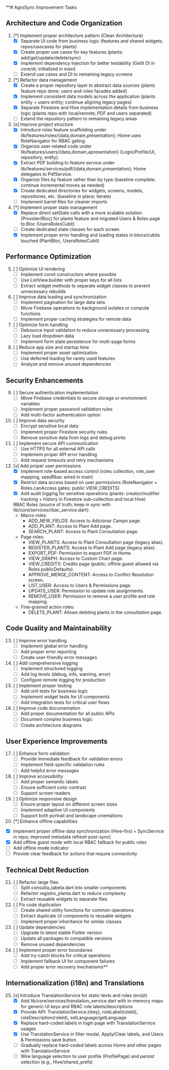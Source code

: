 **# AgroSync Improvement Tasks

## Architecture and Code Organization

1. [*] Implement proper architecture pattern (Clean Architecture)
   - [x] Separate UI code from business logic (features and shared widgets; repos/usecases for plants)
   - [x] Create proper use cases for key features (plants: add/get/update/delete/sync)
   - [x] Implement dependency injection for better testability (GetIt DI in core/di; initialized in main)
   - [ ] Extend use cases and DI to remaining legacy screens

2. [*] Refactor data management
   - [x] Create a proper repository layer to abstract data sources (plants feature repo done; users and roles facades added)
   - [x] Implement consistent data models across the application (plants entity + users entity; continue aligning legacy pages)
   - [x] Separate Firestore and Hive implementation details from business logic (plants repo with local/remote; PDF and users separated)
   - [ ] Extend the repository pattern to remaining legacy areas

3. [x] Improve project structure
    - [x] Introduce roles feature scaffolding under lib/features/roles/{data,domain,presentation}; Home uses RoleNavigator for RBAC gating.
    - [x] Organize user-related code under lib/features/users/{data,domain,apresentation} (Login/Profile/UI, repository, entity).
    - [x] Extract PDF building to feature service under lib/features/services/pdf/{data,domain,presentation}; Home delegates to PdfService.
    - [x] Organize files by feature rather than by type (baseline complete; continue incremental moves as needed)
    - [x] Create dedicated directories for widgets, screens, models, repositories, etc. (baseline in place; iterate)
    - [ ] Implement barrel files for cleaner imports

4. [*] Implement proper state management
   - [x] Replace direct setState calls with a more scalable solution (Provider/Bloc) for plants feature and migrated Users & Roles page to Bloc (UsersRolesCubit)
   - [ ] Create dedicated state classes for each screen
   - [x] Implement proper error handling and loading states in blocs/cubits touched (PlantBloc, UsersRolesCubit)

## Performance Optimization

5. [ ] Optimize UI rendering
   - [ ] Implement const constructors where possible
   - [ ] Use ListView.builder with proper keys for all lists
   - [ ] Extract widget methods to separate widget classes to prevent unnecessary rebuilds

6. [ ] Improve data loading and synchronization
   - [ ] Implement pagination for large data sets
   - [ ] Move Firebase operations to background isolates or compute functions
   - [ ] Implement proper caching strategies for remote data

7. [ ] Optimize form handling
   - [ ] Debounce input validation to reduce unnecessary processing
   - [ ] Lazy load dropdown data
   - [ ] Implement form state persistence for multi-page forms

8. [ ] Reduce app size and startup time
   - [ ] Implement proper asset optimization
   - [ ] Use deferred loading for rarely used features
   - [ ] Analyze and remove unused dependencies

## Security Enhancements

9. [ ] Secure authentication implementation
   - [ ] Move Firebase credentials to secure storage or environment variables
   - [ ] Implement proper password validation rules
   - [ ] Add multi-factor authentication option

10. [ ] Improve data security
    - [ ] Encrypt sensitive local data
    - [ ] Implement proper Firestore security rules
    - [ ] Remove sensitive data from logs and debug prints

11. [ ] Implement secure API communication
    - [ ] Use HTTPS for all external API calls
    - [ ] Implement proper API error handling
    - [ ] Add request timeouts and retry mechanisms

12. [x] Add proper user permissions
    - [x] Implement role-based access control (roles collection, role_user mapping, seedRbac wired in main)
    - [x] Restrict data access based on user permissions (RoleNavigator + Roles.canAccess gates; public VIEW_CREDITS)
    - [x] Add audit logging for sensitive operations (plants: creator/modifier tracking + history in Firestore sub-collection and local Hive)

    RBAC Roles (source of truth; keep in sync with lib/core/services/rbac_service.dart):
    - Macro roles:
      - ADD_NEW_FIELDS: Access to Adicionar Campo page.
      - ADD_PLANT: Access to Plant Add page.
      - SEARCH_PLANT: Access to Plant Consultation page.
    - Page roles:
      - VIEW_PLANTS: Access to Plant Consultation page (legacy alias).
      - REGISTER_PLANTS: Access to Plant Add page (legacy alias).
      - EXPORT_PDF: Permission to export PDF in Home.
      - VIEW_GRAPH: Access to Custom Chart page.
      - VIEW_CREDITS: Credits page (public; offline guest allowed via Roles.publicDefaults).
      - APPROVE_MERGE_CONTENT: Access to Conflict Resolution screen.
      - LIST_USER: Access to Users & Permissions page.
      - UPDATE_USER: Permission to update role assignments.
      - REMOVE_USER: Permission to remove a user profile and role mapping.
    - Fine-grained action roles:
      - DELETE_PLANT: Allows deleting plants in the consultation page.

## Code Quality and Maintainability

13. [ ] Improve error handling
    - [ ] Implement global error handling
    - [ ] Add proper error reporting
    - [ ] Create user-friendly error messages

14. [ ] Add comprehensive logging
    - [ ] Implement structured logging
    - [ ] Add log levels (debug, info, warning, error)
    - [ ] Configure remote logging for production

15. [ ] Implement proper testing
    - [ ] Add unit tests for business logic
    - [ ] Implement widget tests for UI components
    - [ ] Add integration tests for critical user flows

16. [ ] Improve code documentation
    - [ ] Add proper documentation for all public APIs
    - [ ] Document complex business logic
    - [ ] Create architecture diagrams

## User Experience Improvements

17. [ ] Enhance form validation
    - [ ] Provide immediate feedback for validation errors
    - [ ] Implement field-specific validation rules
    - [ ] Add helpful error messages

18. [ ] Improve accessibility
    - [ ] Add proper semantic labels
    - [ ] Ensure sufficient color contrast
    - [ ] Support screen readers

19. [ ] Optimize responsive design
    - [ ] Ensure proper layout on different screen sizes
    - [ ] Implement adaptive UI components
    - [ ] Support both portrait and landscape orientations

20. [*] Enhance offline capabilities
   - [x] Implement proper offline data synchronization (Hive-first + SyncService in repo; improved metadata refresh post-sync)
   - [x] Add offline guest mode with local RBAC fallback for public roles
   - [ ] Add offline mode indicator
   - [ ] Provide clear feedback for actions that require connectivity

## Technical Debt Reduction

21. [ ] Refactor large files
    - [ ] Split consulta_tabela.dart into smaller components
    - [ ] Refactor registro_planta.dart to reduce complexity
    - [ ] Extract reusable widgets to separate files

22. [ ] Fix code duplication
    - [ ] Create shared utility functions for common operations
    - [ ] Extract duplicate UI components to reusable widgets
    - [ ] Implement proper inheritance for similar classes

23. [ ] Update dependencies
    - [ ] Upgrade to latest stable Flutter version
    - [ ] Update all packages to compatible versions
    - [ ] Remove unused dependencies

24. [ ] Implement proper error boundaries
    - [ ] Add try-catch blocks for critical operations
    - [ ] Implement fallback UI for component failures
    - [ ] Add proper error recovery mechanisms**

## Internationalization (i18n) and Translations

25. [x] Introduce TranslationService for static texts and roles (en/pt)
    - [x] Add lib/core/services/translation_service.dart with in-memory maps for generic UI keys and RBAC role labels/descriptions
    - [x] Provide API: TranslationService.t(key), roleLabel(roleId), roleDescription(roleId), setLanguage/getLanguage
    - [x] Replace hard-coded labels in login page with TranslationService usages
    - [x] Use TranslationService in filter modal, Apply/Clear labels, and Users & Permissions save button
    - [ ] Gradually replace hard-coded labels across Home and other pages with TranslationService
    - [ ] Wire language selection to user profile (ProfilePage) and persist selection (e.g., Hive/shared_prefs)
